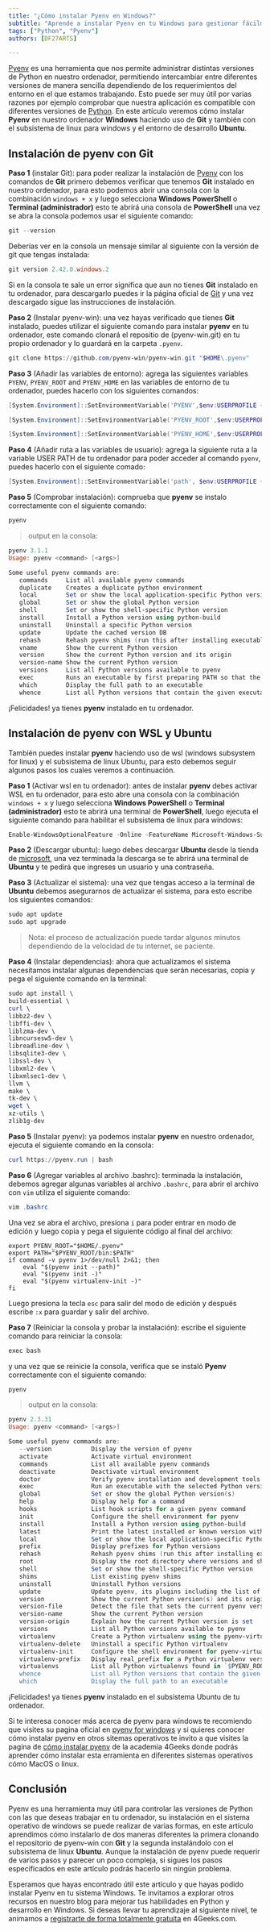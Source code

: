 ```yaml
---
title: "¿Cómo instalar Pyenv en Windows?"
subtitle: "Aprende a instalar Pyenv en tu Windows para gestionar fácilmente múltiples versiones de Python. Explora los pasos y consejos para sacar el máximo provecho de esta herramienta."
tags: ["Python", "Pyenv"]
authors: [DF27ARTS]

---
```


[Pyenv](https://4geeks.com/es/how-to/que-es-pyenv-y-como-instalar-pyenv) es una herramienta que nos permite administrar distintas versiones de Python en nuestro ordenador, permitiendo intercambiar entre diferentes versiones de manera sencilla dependiendo de los requerimientos del entorno en el que estamos trabajando. Esto puede ser muy útil por varias razones por ejemplo comprobar que nuestra aplicación es compatible con diferentes versiones de [Python](https://4geeks.com/es/lesson/que-es-python-tutorial). En este artículo veremos cómo instalar **Pyenv** en nuestro ordenador **Windows** haciendo uso de **Git** y también con el subsistema de linux para windows y el entorno de desarrollo **Ubuntu**.

## Instalación de pyenv con Git

**Paso 1** (instalar Git): para poder realizar la instalación de [Pyenv](https://4geeks.com/es/lesson/pyenv-virtualenv) con los comandos de **Git** primero debemos verificar que tenemos **Git** instalado en nuestro ordenador, para esto podemos abrir una consola con la combinación `windows + x` y luego selecciona **Windows PowerShell** o **Terminal (administrador)** esto te abrirá una consola de **PowerShell** una vez se abra la consola podemos usar el siguiente comando:

```PowerShell
git --version
```

Deberías ver en la consola un mensaje similar al siguiente con la versión de git que tengas instalada:


```PowerShell
git version 2.42.0.windows.2
```

Si en la consola te sale un error significa que aun no tienes **Git** instalado en tu ordenador, para descargarlo puedes ir la página oficial de [Git](https://git-scm.com/download/win) y una vez descargado sigue las instrucciones de instalación.

**Paso 2** (Instalar pyenv-win): una vez hayas verificado que tienes **Git** instalado, puedes utilizar el siguiente comando para instalar **pyenv** en tu ordenador, este comando clonará el repositio de (pyenv-win.git) en tu propio ordenador y lo guardará en la carpeta `.pyenv`.

```PowerShell
git clone https://github.com/pyenv-win/pyenv-win.git "$HOME\.pyenv"
```

**Paso 3** (Añadir las variables de entorno): agrega las siguientes variables `PYENV`, `PYENV_ROOT` and `PYENV_HOME` en las variables de entorno de tu ordenador, puedes hacerlo con los siguientes comandos:

```PowerShell
[System.Environment]::SetEnvironmentVariable('PYENV',$env:USERPROFILE + "\.pyenv\pyenv-win\","User")

[System.Environment]::SetEnvironmentVariable('PYENV_ROOT',$env:USERPROFILE + "\.pyenv\pyenv-win\","User")

[System.Environment]::SetEnvironmentVariable('PYENV_HOME',$env:USERPROFILE + "\.pyenv\pyenv-win\","User")
```

**Paso 4** (Añadir ruta a las variables de usuario): agrega la siguiente ruta a la variable USER PATH de tu ordenador para poder acceder al comando `pyenv`, puedes hacerlo con el siguiente comado:

```PowerShell
[System.Environment]::SetEnvironmentVariable('path', $env:USERPROFILE + "\.pyenv\pyenv-win\bin;" + $env:USERPROFILE + "\.pyenv\pyenv-win\shims;" + [System.Environment]::GetEnvironmentVariable('path', "User"),"User")
```

**Paso 5** (Comprobar instalación): comprueba que **pyenv** se instalo correctamente con el siguiente comando:

```PowerShell
pyenv 
```
> output en la consola:
```PowerShell
pyenv 3.1.1
Usage: pyenv <command> [<args>]

Some useful pyenv commands are:
   commands     List all available pyenv commands
   duplicate    Creates a duplicate python environment
   local        Set or show the local application-specific Python version
   global       Set or show the global Python version
   shell        Set or show the shell-specific Python version
   install      Install a Python version using python-build
   uninstall    Uninstall a specific Python version
   update       Update the cached version DB
   rehash       Rehash pyenv shims (run this after installing executables)
   vname        Show the current Python version
   version      Show the current Python version and its origin
   version-name Show the current Python version
   versions     List all Python versions available to pyenv
   exec         Runs an executable by first preparing PATH so that the selected Python
   which        Display the full path to an executable
   whence       List all Python versions that contain the given executable
```

¡Felicidades! ya tienes **pyenv** instalado en tu ordenador.

## Instalación de pyenv con WSL y Ubuntu

También puedes instalar **pyenv** haciendo uso de wsl (windows subsystem for linux) y el subsistema de linux Ubuntu, para esto debemos seguir algunos pasos los cuales veremos a continuación.

**Paso 1** (Activar wsl en tu ordenador): antes de instalar **pyenv** debes activar WSL en tu ordenador, para esto abre una consola con la combinación `windows + x` y luego selecciona **Windows PowerShell** o **Terminal (administrador)** esto te abrirá una terminal de **PowerShell**, luego ejecuta el siguiente comando para habilitar el subsistema de linux para windows:

```PowerShell
Enable-WindowsOptionalFeature -Online -FeatureName Microsoft-Windows-Subsystem-Linux  
```

**Paso 2** (Descargar ubuntu): luego debes descargar **Ubuntu** desde la tienda de [microsoft](https://apps.microsoft.com/store/detail/ubuntu/9PDXGNCFSCZV?hl=es-mx&gl=mx), una vez terminada la descarga se te abrirá una terminal de **Ubuntu** y te pedirá que ingreses un usuario y una contraseña.

**Paso 3** (Actualizar el sistema): una vez que tengas acceso a la terminal de **Ubuntu** debemos asegurarnos de actualizar el sistema, para esto escribe los siguientes comandos:

```PowerShell
sudo apt update 
sudo apt upgrade
```

> Nota: el proceso de actualización puede tardar algunos minutos dependiendo de la velocidad de tu internet, se paciente.

**Paso 4** (Instalar dependencias): ahora que actualizamos el sistema necesitamos instalar algunas dependencias que serán necesarias, copia y pega el siguiente comando en la terminal:

```PowerShell
sudo apt install \
build-essential \
curl \
libbz2-dev \
libffi-dev \
liblzma-dev \
libncursesw5-dev \
libreadline-dev \
libsqlite3-dev \
libssl-dev \
libxml2-dev \
libxmlsec1-dev \
llvm \
make \
tk-dev \
wget \
xz-utils \
zlib1g-dev
```

**Paso 5** (Instalar pyenv): ya podemos instalar **pyenv** en nuestro ordenador, ejecuta el siguiente comando en la consola:

```PowerShell
curl https://pyenv.run | bash
```

**Paso 6** (Agregar variables al archivo .bashrc): terminada la instalación, debemos agregar algunas variables al archivo `.bashrc`, para abrir el archivo con `vim` utiliza el siguiente comando:

```PowerShell
vim .bashrc
```

Una vez se abra el archivo, presiona `i` para poder entrar en modo de edición y luego copia y pega el siguiente código al final del archivo:

```vim
export PYENV_ROOT="$HOME/.pyenv" 
export PATH="$PYENV_ROOT/bin:$PATH" 
if command -v pyenv 1>/dev/null 2>&1; then 
    eval "$(pyenv init --path)" 
    eval "$(pyenv init -)"
    eval "$(pyenv virtualenv-init -)" 
fi
```

Luego presiona la tecla `esc` para salir del modo de edición y después escribe `:x` para guardar y salir del archivo.

**Paso 7** (Reiniciar la consola y probar la instalación): escribe el siguiente comando para reiniciar la consola:

```PowerShell
exec bash
```

y una vez que se reinicie  la consola, verifica que se instaló **Pyenv** correctamente con el siguiente comando:

```PowerShell
pyenv
```
> output en la consola:
```PowerShell
pyenv 2.3.31
Usage: pyenv <command> [<args>]

Some useful pyenv commands are:
   --version           Display the version of pyenv
   activate            Activate virtual environment
   commands            List all available pyenv commands
   deactivate          Deactivate virtual environment
   doctor              Verify pyenv installation and development tools to build pythons.
   exec                Run an executable with the selected Python version
   global              Set or show the global Python version(s)
   help                Display help for a command
   hooks               List hook scripts for a given pyenv command
   init                Configure the shell environment for pyenv
   install             Install a Python version using python-build
   latest              Print the latest installed or known version with the given prefix
   local               Set or show the local application-specific Python version(s)
   prefix              Display prefixes for Python versions
   rehash              Rehash pyenv shims (run this after installing executables)
   root                Display the root directory where versions and shims are kept
   shell               Set or show the shell-specific Python version
   shims               List existing pyenv shims
   uninstall           Uninstall Python versions
   update              Update pyenv, its plugins including the list of available versions
   version             Show the current Python version(s) and its origin
   version-file        Detect the file that sets the current pyenv version
   version-name        Show the current Python version
   version-origin      Explain how the current Python version is set
   versions            List all Python versions available to pyenv
   virtualenv          Create a Python virtualenv using the pyenv-virtualenv plugin
   virtualenv-delete   Uninstall a specific Python virtualenv
   virtualenv-init     Configure the shell environment for pyenv-virtualenv
   virtualenv-prefix   Display real_prefix for a Python virtualenv version
   virtualenvs         List all Python virtualenvs found in `$PYENV_ROOT/versions/*'.
   whence              List all Python versions that contain the given executable
   which               Display the full path to an executable
```

¡Felicidades! ya tienes **pyenv** instalado en el subsistema Ubuntu de tu ordenador.

Si te interesa conocer más acerca de pyenv para windows te recomiendo que visites su pagina oficial en [pyenv for windows](https://github.com/pyenv-win/pyenv-win) y si quieres conocer cómo instalar pyenv en otros sitemas operativos te invito a que visites la pagina de [cómo instalar pyenv](https://4geeks.com/es/how-to/que-es-pyenv-y-como-instalar-pyenv) de la academia 4Geeks donde podrás aprender cómo instalar esta erramienta en diferentes sistemas operativos cómo MacOS o linux.

## Conclusión

Pyenv es una herramienta muy útil para controlar las versiones de Python con las que deseas trabajar en tu ordenador, su instalación en el sistema operativo de windows se puede realizar de varias formas, en este artículo aprendimos cómo instalarlo de dos maneras diferentes la primera clonando el repositorio de pyenv-win con **Git** y la segunda instalándolo con el subsistema de linux **Ubuntu**. Aunque la instalación de pyenv puede requerir de varios pasos y parecer un poco compleja, si sigues los pasos especificados en este artículo podrás hacerlo sin ningún problema.

Esperamos que hayas encontrado útil este artículo y que hayas podido instalar Pyenv en tu sistema Windows. Te invitamos a explorar otros recursos en nuestro blog para mejorar tus habilidades en Python y desarrollo en Windows. Si deseas llevar tu aprendizaje al siguiente nivel, te animamos a [registrarte de forma totalmente gratuita](https://4geeks.com/es/pricing) en 4Geeks.com.